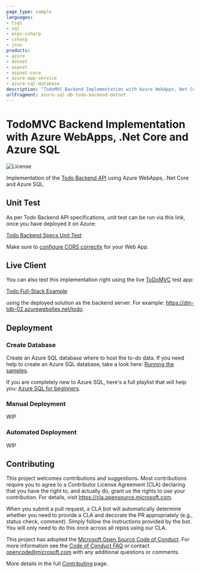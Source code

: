 ```yaml
---
page_type: sample
languages:
- tsql
- sql
- aspx-csharp
- csharp
- json
products:
- azure
- dotnet
- aspnet
- aspnet-core
- azure-app-service
- azure-sql-database
description: "TodoMVC Backend Implementation with Azure WebApps, Net Core and Azure SQL"
urlFragment: azure-sql-db-todo-backend-dotnet
---
```


<!-- 
Guidelines on README format: https://review.docs.microsoft.com/help/onboard/admin/samples/concepts/readme-template?branch=master

Guidance on onboarding samples to docs.microsoft.com/samples: https://review.docs.microsoft.com/help/onboard/admin/samples/process/onboarding?branch=master

Taxonomies for products and languages: https://review.docs.microsoft.com/new-hope/information-architecture/metadata/taxonomies?branch=master
-->

# TodoMVC Backend Implementation with Azure WebApps, .Net Core and Azure SQL

![License](https://img.shields.io/badge/license-MIT-green.svg)

Implementation of the [Todo Backend API](http://www.todobackend.com/index.html) using Azure WebApps, .Net Core and Azure SQL. 

## Unit Test

As per Todo Backend API specifications, unit test can be run via this link, once you have deployed it on Azure:

[Todo Backend Specs Unit Test](https://todobackend.com/specs/index.html)

Make sure to [configure CORS correctly](https://docs.microsoft.com/en-us/azure/app-service/app-service-web-tutorial-rest-api#add-cors-functionality) for your Web App.

## Live Client

You can also test this implementation right using the live [ToDoMVC](http://todomvc.com/) test app:

[Todo Full-Stack Example](https://todobackend.com/client/index.html)

using the deployed solution as the backend server. For example: https://dm-tdb-02.azurewebsites.net/todo.

## Deployment

### Create Database

Create an Azure SQL database where to host the to-do data. If you need help to create an Azure SQL database, take a look here: [Running the samples](https://github.com/yorek/azure-sql-db-samples#running-the-samples). 

If you are completely new to Azure SQL, here's a full playlist that will help you: [Azure SQL for beginners](https://www.youtube.com/playlist?list=PLlrxD0HtieHi5c9-i_Dnxw9vxBY-TqaeN).

### Manual Deployment

WIP

### Automated Deployment

WIP

## Contributing 

This project welcomes contributions and suggestions.  Most contributions require you to agree to a
Contributor License Agreement (CLA) declaring that you have the right to, and actually do, grant us
the rights to use your contribution. For details, visit https://cla.opensource.microsoft.com.

When you submit a pull request, a CLA bot will automatically determine whether you need to provide
a CLA and decorate the PR appropriately (e.g., status check, comment). Simply follow the instructions
provided by the bot. You will only need to do this once across all repos using our CLA.

This project has adopted the [Microsoft Open Source Code of Conduct](https://opensource.microsoft.com/codeofconduct/).
For more information see the [Code of Conduct FAQ](https://opensource.microsoft.com/codeofconduct/faq/) or
contact [opencode@microsoft.com](mailto:opencode@microsoft.com) with any additional questions or comments.

More details in the full [Contributing](./CONTRIBUTING.md) page.
